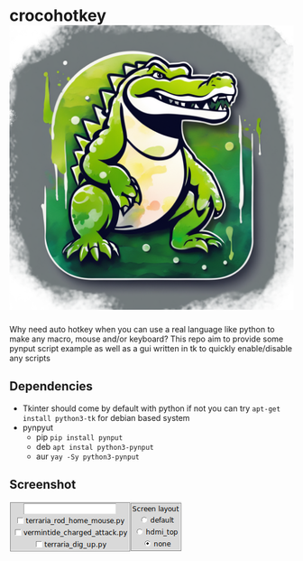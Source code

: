 # crocohotkey ![](crocohot.png)
Why need auto hotkey when you can use a real language like python to make any macro, mouse and/or keyboard?
This repo aim to provide some pynput script example as well as a gui written in tk to quickly enable/disable any scripts

## Dependencies
* Tkinter should come by default with python if not you can try `apt-get install python3-tk` for debian based system
* pynpyut
    * pip `pip install pynput`
    * deb `apt instal python3-pynput`
    * aur `yay -Sy python3-pynput`

## Screenshot
![](screenshot/basic.png)
